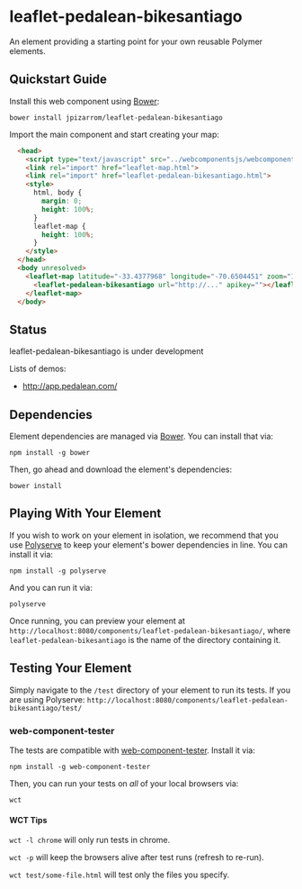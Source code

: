 # leaflet-pedalean-bikesantiago

An element providing a starting point for your own reusable Polymer elements.

## Quickstart Guide

Install this web component using [Bower](http://bower.io):

```
bower install jpizarrom/leaflet-pedalean-bikesantiago
```

Import the main component and start creating your map:

```html
  <head>
	<script type="text/javascript" src="../webcomponentsjs/webcomponents-lite.min.js"></script>
    <link rel="import" href="leaflet-map.html">
    <link rel="import" href="leaflet-pedalean-bikesantiago.html">
    <style>
      html, body {
        margin: 0;
        height: 100%;
      }
      leaflet-map {
        height: 100%;
      }
    </style>
  </head>
  <body unresolved>
    <leaflet-map latitude="-33.4377968" longitude="-70.6504451" zoom="13">
      <leaflet-pedalean-bikesantiago url="http://..." apikey=""></leaflet-pedalean-bikesantiago>
    </leaflet-map>
  </body>
```
## Status

leaflet-pedalean-bikesantiago is under development

Lists of demos: 
* http://app.pedalean.com/

## Dependencies

Element dependencies are managed via [Bower](http://bower.io/). You can
install that via:

    npm install -g bower

Then, go ahead and download the element's dependencies:

    bower install


## Playing With Your Element

If you wish to work on your element in isolation, we recommend that you use
[Polyserve](https://github.com/PolymerLabs/polyserve) to keep your element's
bower dependencies in line. You can install it via:

    npm install -g polyserve

And you can run it via:

    polyserve

Once running, you can preview your element at
`http://localhost:8080/components/leaflet-pedalean-bikesantiago/`, where `leaflet-pedalean-bikesantiago` is the name of the directory containing it.


## Testing Your Element

Simply navigate to the `/test` directory of your element to run its tests. If
you are using Polyserve: `http://localhost:8080/components/leaflet-pedalean-bikesantiago/test/`

### web-component-tester

The tests are compatible with [web-component-tester](https://github.com/Polymer/web-component-tester).
Install it via:

    npm install -g web-component-tester

Then, you can run your tests on _all_ of your local browsers via:

    wct

#### WCT Tips

`wct -l chrome` will only run tests in chrome.

`wct -p` will keep the browsers alive after test runs (refresh to re-run).

`wct test/some-file.html` will test only the files you specify.
